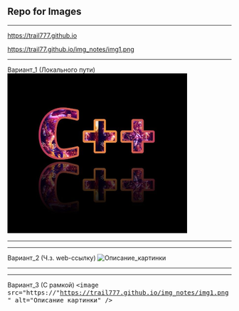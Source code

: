 
## Repo for Images


------

https://trail777.github.io

https://trail77.github.io/img_notes/img1.png

------

Вариант_1 (Локального пути)
![Описание_картинки](img_notes/img1.png "Подпись под картинкой 1")


-----------------
-----------------

Вариант_2 (Ч.з. web-ссылку)
![Описание_картинки](https://trail777.github.io/img_notes/img2.png "Подпись под картинкой 2")

----------
----------

Вариант_3 (С рамкой)
<kbd>
<image src="https://"https://trail777.github.io/img_notes/img1.png" alt="Описание картинки" />
</kbd>
